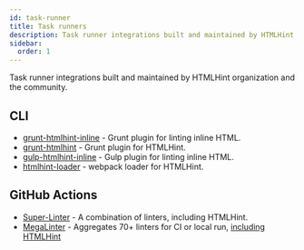 ```yaml
---
id: task-runner
title: Task runners
description: Task runner integrations built and maintained by HTMLHint organization and the community.
sidebar:
  order: 1
---
```


Task runner integrations built and maintained by HTMLHint organization and the community.

## CLI

- [grunt-htmlhint-inline](https://github.com/htmlhint/grunt-htmlhint-inline) - Grunt plugin for linting inline HTML.
- [grunt-htmlhint](https://github.com/htmlhint/grunt-htmlhint) - Grunt plugin for HTMLHint.
- [gulp-htmlhint-inline](https://github.com/htmlhint/gulp-htmlhint-inline) - Gulp plugin for linting inline HTML.
- [htmlhint-loader](https://github.com/htmlhint/htmlhint-loader) - webpack loader for HTMLHint.

## GitHub Actions

- [Super-Linter](https://github.com/github/super-linter) - A combination of linters, including HTMLHint.
- [MegaLinter](https://megalinter.io/latest/) - Aggregates 70+ linters for CI or local run, [including HTMLHint](https://oxsecurity.github.io/megalinter/latest/descriptors/html_htmlhint/#readme)
